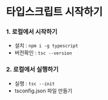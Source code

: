 # 타입스크립트 시작하기

### 1. 로컬에서 시작하기

-   설치 : `npm i -g typescript` <br />
-   버전확인 : `tsc --version` <br />

### 2. 로컬에서 실행하기

-   실행 : `tsc --init` <br />
-   tsconfig.json 파일 만들기 <br />
